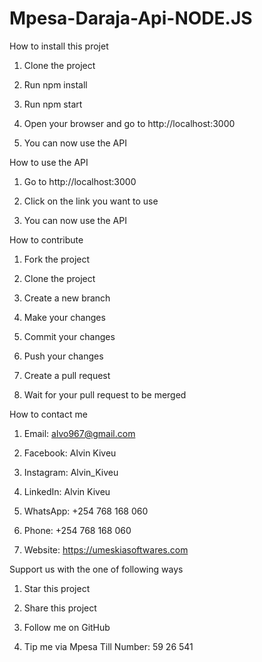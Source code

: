 # Mpesa-Daraja-Api-NODE.JS

How to install this projet

1. Clone the project

2. Run npm install

3. Run npm start

4. Open your browser and go to http://localhost:3000

5. You can now use the API

How to use the API

1. Go to http://localhost:3000

2. Click on the link you want to use

3. You can now use the API

How to contribute

1. Fork the project

2. Clone the project

3. Create a new branch

4. Make your changes

5. Commit your changes

6. Push your changes

7. Create a pull request

8. Wait for your pull request to be merged

How to contact me

1. Email: alvo967@gmail.com

3. Facebook: Alvin Kiveu

4. Instagram: Alvin_Kiveu

5. LinkedIn: Alvin Kiveu

6. WhatsApp: +254 768 168 060

8. Phone: +254 768 168 060

9. Website: https://umeskiasoftwares.com


Support us with the one of following ways

1. Star this project

2. Share this project

3. Follow me on GitHub

4. Tip me via Mpesa Till Number: 59 26 541



